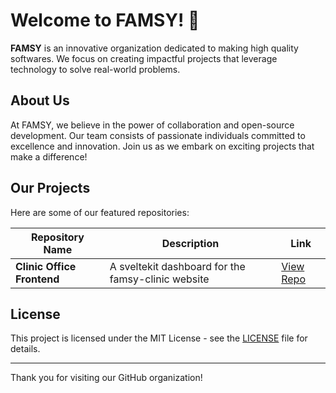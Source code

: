 # Welcome to FAMSY! 🎉

**FAMSY** is an innovative organization dedicated to making high quality softwares. We focus on creating impactful projects that leverage technology to solve real-world problems.

## About Us

At FAMSY, we believe in the power of collaboration and open-source development. Our team consists of passionate individuals committed to excellence and innovation. Join us as we embark on exciting projects that make a difference!

## Our Projects

Here are some of our featured repositories:

| Repository Name | Description | Link |
|------------------|-------------|------|
| **Clinic Office Frontend**   | A sveltekit dashboard for the famsy-clinic website | [View Repo](https://github.com/famsy-co/clinic-frontend) |

## License

This project is licensed under the MIT License - see the [LICENSE](LICENSE) file for details.

---

Thank you for visiting our GitHub organization!
